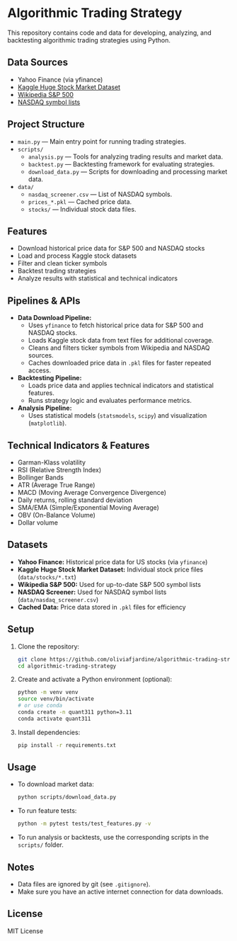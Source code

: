 # Algorithmic Trading Strategy

This repository contains code and data for developing, analyzing, and backtesting algorithmic trading strategies using Python.

## Data Sources
- Yahoo Finance (via yfinance)
- [Kaggle Huge Stock Market Dataset](https://www.kaggle.com/datasets/borismarjanovic/price-volume-data-for-all-us-stocks-etfs#)
- [Wikipedia S&P 500](https://en.wikipedia.org/wiki/List_of_S%26P_500_companies)
- [NASDAQ symbol lists](https://www.nasdaq.com/market-activity/stocks/screener)

## Project Structure

- `main.py` — Main entry point for running trading strategies.
- `scripts/`
  - `analysis.py` — Tools for analyzing trading results and market data.
  - `backtest.py` — Backtesting framework for evaluating strategies.
  - `download_data.py` — Scripts for downloading and processing market data.
- `data/`
  - `nasdaq_screener.csv` — List of NASDAQ symbols.
  - `prices_*.pkl` — Cached price data.
  - `stocks/` — Individual stock data files.

## Features
- Download historical price data for S&P 500 and NASDAQ stocks
- Load and process Kaggle stock datasets
- Filter and clean ticker symbols
- Backtest trading strategies
- Analyze results with statistical and technical indicators

## Pipelines & APIs
- **Data Download Pipeline:**
  - Uses `yfinance` to fetch historical price data for S&P 500 and NASDAQ stocks.
  - Loads Kaggle stock data from text files for additional coverage.
  - Cleans and filters ticker symbols from Wikipedia and NASDAQ sources.
  - Caches downloaded price data in `.pkl` files for faster repeated access.
- **Backtesting Pipeline:**
  - Loads price data and applies technical indicators and statistical features.
  - Runs strategy logic and evaluates performance metrics.
- **Analysis Pipeline:**
  - Uses statistical models (`statsmodels`, `scipy`) and visualization (`matplotlib`).

## Technical Indicators & Features
- Garman-Klass volatility
- RSI (Relative Strength Index)
- Bollinger Bands
- ATR (Average True Range)
- MACD (Moving Average Convergence Divergence)
- Daily returns, rolling standard deviation
- SMA/EMA (Simple/Exponential Moving Average)
- OBV (On-Balance Volume)
- Dollar volume

## Datasets
- **Yahoo Finance:** Historical price data for US stocks (via `yfinance`)
- **Kaggle Huge Stock Market Dataset:** Individual stock price files (`data/stocks/*.txt`)
- **Wikipedia S&P 500:** Used for up-to-date S&P 500 symbol lists
- **NASDAQ Screener:** Used for NASDAQ symbol lists (`data/nasdaq_screener.csv`)
- **Cached Data:** Price data stored in `.pkl` files for efficiency

## Setup
1. Clone the repository:
   ```bash
   git clone https://github.com/oliviafjardine/algorithmic-trading-strategy.git
   cd algorithmic-trading-strategy
   ```
2. Create and activate a Python environment (optional):
   ```bash
   python -m venv venv
   source venv/bin/activate
   # or use conda
   conda create -n quant311 python=3.11
   conda activate quant311
   ```
3. Install dependencies:
   ```bash
   pip install -r requirements.txt
   ```

## Usage
- To download market data:
  ```bash
  python scripts/download_data.py
  ```
- To run feature tests:
  ```bash
  python -m pytest tests/test_features.py -v
  ```
- To run analysis or backtests, use the corresponding scripts in the `scripts/` folder.

## Notes
- Data files are ignored by git (see `.gitignore`).
- Make sure you have an active internet connection for data downloads.

## License
MIT License
